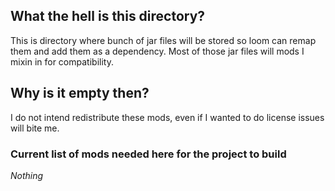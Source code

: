 ## What the hell is this directory?   
This is directory where bunch of jar files will be stored so loom can remap them and add them as a dependency. Most of those jar files will mods I mixin in for compatibility.
## Why is it empty then?
I do not intend redistribute these mods, even if I wanted to do license issues will bite me.
### Current list of mods needed here for the project to build
*Nothing*